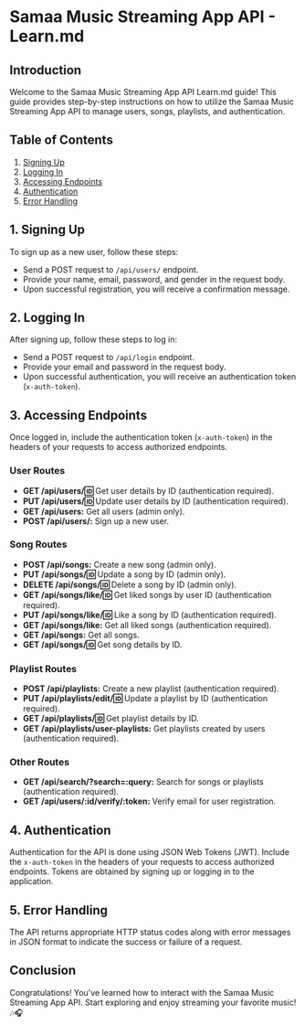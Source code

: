 # Samaa Music Streaming App API - Learn.md

## Introduction
Welcome to the Samaa Music Streaming App API Learn.md guide! This guide provides step-by-step instructions on how to utilize the Samaa Music Streaming App API to manage users, songs, playlists, and authentication.

## Table of Contents
1. [Signing Up](#1-signing-up)
2. [Logging In](#2-logging-in)
3. [Accessing Endpoints](#3-accessing-endpoints)
4. [Authentication](#4-authentication)
5. [Error Handling](#5-error-handling)

## 1. Signing Up
To sign up as a new user, follow these steps:
- Send a POST request to `/api/users/` endpoint.
- Provide your name, email, password, and gender in the request body.
- Upon successful registration, you will receive a confirmation message.

## 2. Logging In
After signing up, follow these steps to log in:
- Send a POST request to `/api/login` endpoint.
- Provide your email and password in the request body.
- Upon successful authentication, you will receive an authentication token (`x-auth-token`).

## 3. Accessing Endpoints
Once logged in, include the authentication token (`x-auth-token`) in the headers of your requests to access authorized endpoints.

### User Routes
- **GET /api/users/:id:** Get user details by ID (authentication required).
- **PUT /api/users/:id:** Update user details by ID (authentication required).
- **GET /api/users:** Get all users (admin only).
- **POST /api/users/:** Sign up a new user.

### Song Routes
- **POST /api/songs:** Create a new song (admin only).
- **PUT /api/songs/:id:** Update a song by ID (admin only).
- **DELETE /api/songs/:id:** Delete a song by ID (admin only).
- **GET /api/songs/like/:id:** Get liked songs by user ID (authentication required).
- **PUT /api/songs/like/:id:** Like a song by ID (authentication required).
- **GET /api/songs/like:** Get all liked songs (authentication required).
- **GET /api/songs:** Get all songs.
- **GET /api/songs/:id:** Get song details by ID.

### Playlist Routes
- **POST /api/playlists:** Create a new playlist (authentication required).
- **PUT /api/playlists/edit/:id:** Update a playlist by ID (authentication required).
- **GET /api/playlists/:id:** Get playlist details by ID.
- **GET /api/playlists/user-playlists:** Get playlists created by users (authentication required).

### Other Routes
- **GET /api/search/?search=:query:** Search for songs or playlists (authentication required).
- **GET /api/users/:id/verify/:token:** Verify email for user registration.

## 4. Authentication
Authentication for the API is done using JSON Web Tokens (JWT). Include the `x-auth-token` in the headers of your requests to access authorized endpoints. Tokens are obtained by signing up or logging in to the application.

## 5. Error Handling
The API returns appropriate HTTP status codes along with error messages in JSON format to indicate the success or failure of a request.

## Conclusion
Congratulations! You've learned how to interact with the Samaa Music Streaming App API. Start exploring and enjoy streaming your favorite music! 🎶🎧
